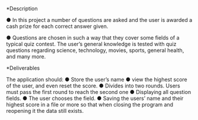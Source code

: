 *Description

● In this project a number of questions are asked and the
user is awarded a cash prize for each correct answer
given.

● Questions are chosen in such a way that they cover some
fields of a typical quiz contest. The user’s general
knowledge is tested with quiz questions regarding
science, technology, movies, sports, general health, and
many more.

*Deliverables 

The application should:
● Store the user’s name
● view the highest score of the user, and even reset the
score.
● Divides into two rounds. Users must pass the first round
to reach the second one
● Displaying all question fields.
● The user chooses the field.
● Saving the users’ name and their highest score in a file or
more so that when closing the program and reopening it
the data still exists.

